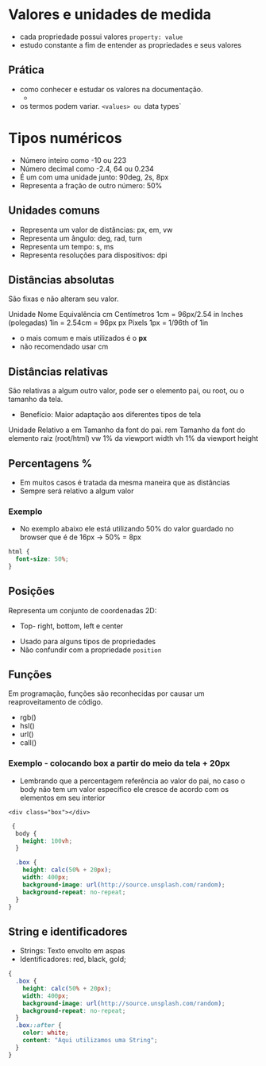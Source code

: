 # Valores e unidades de medida

- cada propriedade possui valores `property: value`
- estudo constante a fim de entender as propriedades e seus valores

## Prática

- como conhecer e estudar os valores na documentação.
  - <color> <length>
- os termos podem variar. `<values> ou `data types`

# Tipos numéricos

- <integer> Número inteiro como -10 ou 223
- <number> Número decimal como -2.4, 64 ou 0.234
- <dimension> É um <number> com uma unidade junto: 90deg, 2s, 8px
- <percentagem> Representa a fração de outro número: 50%

## Unidades comuns

- <length> Representa um valor de distâncias: px, em, vw
- <angle> Representa um ângulo: deg, rad, turn
- <time> Representa um tempo: s, ms
- <resolution> Representa resoluções para dispositivos: dpi

## Distâncias absolutas <length>

São fixas e não alteram seu valor.

Unidade Nome Equivalência
cm Centímetros 1cm = 96px/2.54
in Inches (polegadas) 1in = 2.54cm = 96px
px Pixels 1px = 1/96th of 1in

- o mais comum e mais utilizados é o **px**
- não recomendado usar cm

## Distâncias relativas

São relativas a algum outro valor, pode ser o elemento pai, ou root, ou o tamanho da tela.

- Benefício: Maior adaptação aos diferentes tipos de tela

Unidade Relativo a
em Tamanho da font do pai.
rem Tamanho da font do elemento raiz (root/html)
vw 1% da viewport width
vh 1% da viewport height

## Percentagens %

- Em muitos casos é tratada da mesma maneira que as distâncias <length>
- Sempre será relativo a algum valor

### Exemplo

- No exemplo abaixo ele está utilizando 50% do valor guardado no browser que é
  de 16px -> 50% = 8px

```css
html {
  font-size: 50%;
}
```

## Posições

<position>

Representa um conjunto de coordenadas 2D:

- Top- right, bottom, left e center

* Usado para alguns tipos de propriedades
* Não confundir com a propriedade `position`

## Funções

Em programação, funções são reconhecidas por causar um reaproveitamento de
código.

- rgb()
- hsl()
- url()
- call()

### Exemplo - colocando box a partir do meio da tela + 20px

- Lembrando que a percentagem referência ao valor do pai, no caso o body não tem
  um valor específico ele cresce de acordo com os elementos em seu interior

`<div class="box"></div>`

```css
 {
  body {
    height: 100vh;
  }

  .box {
    height: calc(50% + 20px);
    width: 400px;
    background-image: url(http://source.unsplash.com/random);
    background-repeat: no-repeat;
  }
}
```

## String e identificadores

- Strings: Texto envolto em aspas
- Identificadores: red, black, gold;

```css
{
  .box {
    height: calc(50% + 20px);
    width: 400px;
    background-image: url(http://source.unsplash.com/random);
    background-repeat: no-repeat;
  }
  .box::after {
    color: white;
    content: "Aqui utilizamos uma String";
  }
}
```
